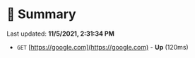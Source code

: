 # 📖 Summary
Last updated: **11/5/2021, 2:31:34 PM**

- `GET` [https://google.com](https://google.com) - **Up** (120ms)

